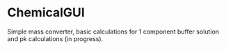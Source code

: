 # ChemicalGUI
Simple mass converter, basic calculations for 1 component buffer solution and pk calculations (in progress).
 
